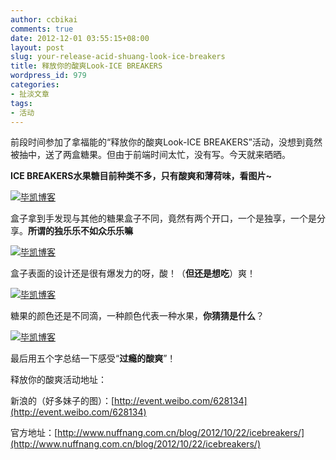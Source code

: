 ```yaml
---
author: ccbikai
comments: true
date: 2012-12-01 03:55:15+08:00
layout: post
slug: your-release-acid-shuang-look-ice-breakers
title: 释放你的酸爽Look-ICE BREAKERS
wordpress_id: 979
categories:
- 扯淡文章
tags:
- 活动
---
```


前段时间参加了拿福能的“释放你的酸爽Look-ICE BREAKERS”活动，没想到竟然被抽中，送了两盒糖果。但由于前端时间太忙，没有写。今天就来晒晒。

**ICE BREAKERS水果糖目前种类不多，只有酸爽和薄荷味，看图片~**

[![毕凯博客](http://ww4.sinaimg.cn/large/bfadf3bejw1e494x1iqg8j20m80goadj.jpg)<!-- more -->](http://ww4.sinaimg.cn/large/bfadf3bejw1e494x1iqg8j20m80goadj.jpg)

盒子拿到手发现与其他的糖果盒子不同，竟然有两个开口，一个是独享，一个是分享。**所谓的独乐乐不如众乐乐嘛**

[![毕凯博客](http://ww1.sinaimg.cn/large/a74ecc4cjw1e494xqxbapj20m80go77w.jpg)](http://ww1.sinaimg.cn/large/a74ecc4cjw1e494xqxbapj20m80go77w.jpg)

盒子表面的设计还是很有爆发力的呀，酸！（**但还是想吃**）爽！

[![毕凯博客](http://ww1.sinaimg.cn/large/a74eed94jw1e494yet0f1j20go0m8q6i.jpg)](http://ww1.sinaimg.cn/large/a74eed94jw1e494yet0f1j20go0m8q6i.jpg)

糖果的颜色还是不同滴，一种颜色代表一种水果，**你猜猜是什么**？

[![毕凯博客](http://ww1.sinaimg.cn/large/a74e55b4jw1e494z2qyvwj20go0m8go9.jpg)](http://ww1.sinaimg.cn/large/a74e55b4jw1e494z2qyvwj20go0m8go9.jpg)

最后用五个字总结一下感受“**过瘾的酸爽**”！



释放你的酸爽活动地址：

新浪的（好多妹子的图）：[http://event.weibo.com/628134](http://event.weibo.com/628134)

官方地址：[http://www.nuffnang.com.cn/blog/2012/10/22/icebreakers/](http://www.nuffnang.com.cn/blog/2012/10/22/icebreakers/)
